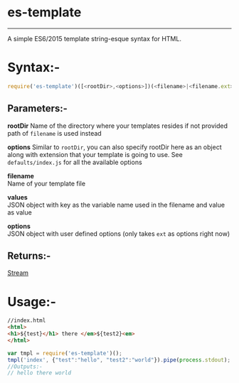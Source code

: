 # es-template
---
A simple ES6/2015 template string-esque syntax for HTML.

# Syntax:-
```js
require('es-template')([<rootDir>,<options>])(<filename>|<filename.ext>,<values> [,moreOptions]);
```

## Parameters:-
**rootDir**
Name of the directory where your templates resides if not provided path of `filename` is used instead

**options**
Similar to `rootDir`, you can also specify rootDir here as an object along with extension that your template is going to use. See `defaults/index.js` for all the available options

**filename**  
Name of your template file

**values**  
JSON object with key as the variable name used in the filename and value as value

**options**  
JSON object with user defined options (only takes `ext` as options right now)

## Returns:-
[Stream](https://nodejs.org/api/stream.html)

# Usage:-
```html
//index.html
<html>
<h1>${test}</h1> there </em>${test2}<em>
</html>
```

```js
var tmpl = require('es-template')();
tmpl('index', {"test":"hello", "test2":"world"}).pipe(process.stdout);
//Outputs:-
// hello there world
```
